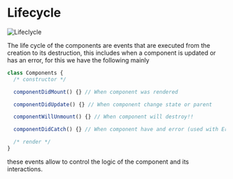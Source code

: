 # Lifecycle

![Lifeclycle](https://i1.wp.com/programmingwithmosh.com/wp-content/uploads/2018/10/Screen-Shot-2018-10-31-at-1.44.28-PM.png?ssl=2)

The life cycle of the components are events that are executed from the creation to its destruction, this includes when a component is updated or has an error, for this we have the following mainly

```jsx
class Components {
  /* constructor */

  componentDidMount() {} // When component was rendered

  componentDidUpdate() {} // When component change state or parent

  componentWillUnmount() {} // When component will destroy!!

  componentDidCatch() {} // When component have and error (used with Error Boundaries)

  /* render */
}
```

these events allow to control the logic of the component and its interactions.
